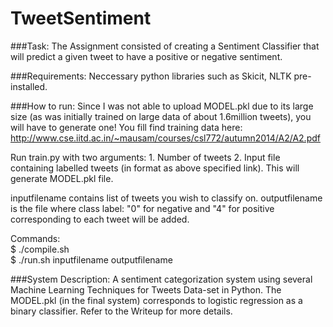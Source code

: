 # TweetSentiment
###Task:
The Assignment consisted of creating a Sentiment Classifier that will predict a given tweet to
have a positive or negative sentiment.

###Requirements:
Neccessary python libraries such as Skicit, NLTK pre-installed.

###How to run:
Since I was not able to upload MODEL.pkl due to its large size (as was initially trained on large data of about 1.6million tweets), you will have to generate one! You fill find training data here: http://www.cse.iitd.ac.in/~mausam/courses/csl772/autumn2014/A2/A2.pdf

Run train.py with two arguments: 1. Number of tweets 2. Input file containing labelled tweets (in format as above specified link).
This will generate MODEL.pkl file.

inputfilename contains list of tweets you wish to classify on.
outputfilename is the file where class label: "0" for negative and "4" for positive corresponding to each tweet will be added. 

Commands: <br>
$ ./compile.sh <br>
$ ./run.sh inputfilename outputfilename


###System Description:
A sentiment categorization system using several Machine Learning Techniques for Tweets Data-set
in Python. The MODEL.pkl (in the final system) corresponds to logistic regression as a binary classifier.
Refer to the Writeup for more details.
